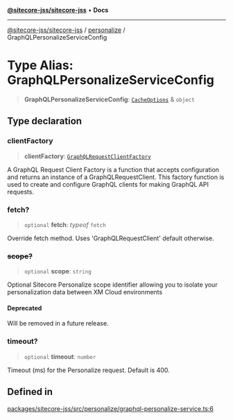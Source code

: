 [**@sitecore-jss/sitecore-jss**](../../README.md) • **Docs**

***

[@sitecore-jss/sitecore-jss](../../README.md) / [personalize](../README.md) / GraphQLPersonalizeServiceConfig

# Type Alias: GraphQLPersonalizeServiceConfig

> **GraphQLPersonalizeServiceConfig**: [`CacheOptions`](../../index/interfaces/CacheOptions.md) & `object`

## Type declaration

### clientFactory

> **clientFactory**: [`GraphQLRequestClientFactory`](../../index/type-aliases/GraphQLRequestClientFactory.md)

A GraphQL Request Client Factory is a function that accepts configuration and returns an instance of a GraphQLRequestClient.
This factory function is used to create and configure GraphQL clients for making GraphQL API requests.

### fetch?

> `optional` **fetch**: *typeof* `fetch`

Override fetch method. Uses 'GraphQLRequestClient' default otherwise.

### ~~scope?~~

> `optional` **scope**: `string`

Optional Sitecore Personalize scope identifier allowing you to isolate your personalization data between XM Cloud environments

#### Deprecated

Will be removed in a future release.

### timeout?

> `optional` **timeout**: `number`

Timeout (ms) for the Personalize request. Default is 400.

## Defined in

[packages/sitecore-jss/src/personalize/graphql-personalize-service.ts:6](https://github.com/Sitecore/jss/blob/66dbe29bcafc730605f916c533e5227741eba3b6/packages/sitecore-jss/src/personalize/graphql-personalize-service.ts#L6)

